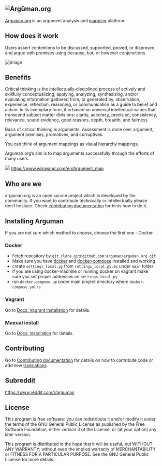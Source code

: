![Argüman.org](https://raw.githubusercontent.com/arguman/arguman.org/master/logo/logo-v2.png)
----
[Arguman.org](https://arguman.org) is an argument analysis and [mapping](https://en.wikipedia.org/wiki/Argument_map) platform.

## How does it work

Users assert contentions to be discussed, supported, proved, or disproved, and argue with premises using because, but, or however conjunctions.

![image](https://raw.githubusercontent.com/arguman/arguman.org/master/example-argument.png)

## Benefits

Critical thinking is the intellectually-disciplined process of actively and skillfully conceptualizing, applying, analyzing, synthesizing, and/or evaluating information gathered from, or generated by, observation, experience, reflection, reasoning, or communication as a guide to belief and action. In its exemplary form, it is based on universal intellectual values that transcend subject matter divisions: clarity, accuracy, precision, consistency, relevance, sound evidence, good reasons, depth, breadth, and fairness.

Basis of critical thinking is arguments. Assessment is done over argument, argument premises, promotives, and corruptives.

You can think of argument mappings as visual hierarchy mappings.

Arguman.org’s aim is to map arguments successfully through the efforts of many users.

![](https://raw.githubusercontent.com/arguman/arguman.org/master/argument-map.png)
https://www.wikiwand.com/en/Argument_map

## Who are we

arguman.org is an open source project which is developed by the community. If you want to contribute technically or intellectually please don’t hesitate.
Check [contributing documentation](CONTRIBUTING.md) for hints how to do it.


## Installing Arguman

If you are not sure which method to choose, choose the first one - Docker.

### Docker

- Fetch repository by `git clone git@github.com:arguman/arguman.org.git`
- Make sure you have [docker](http://docker.io) and [docker-compose](https://docs.docker.com/compose/install/) installed and working
- create `settings_local.py` from `settings_local.py.ex` under `main` folder
- if you are using docker-machine or running docker on vagrant make sure you set proper addresses on `settings_local.py`
- run `docker-compose up` under main project directory where `docker-compose.yml` is

### Vagrant

Go to [Docs: Vagrant Installation](docs/vagrant_installation.md) for details.
 
### Manual install

Go to [Docs: Installation](docs/installation.md) for details.

## Contributing

Go to [Contributing documentation](CONTRIBUTING.md) for details on how to contribute code or add new [translations](CONTRIBUTING.md#translations).

## Subreddit
<https://www.reddit.com/r/arguman>

## License

This program is free software: you can redistribute it and/or modify it under the terms of the GNU General Public License as published by the Free Software Foundation, either version 3 of the License, or (at your option) any later version.

This program is distributed in the hope that it will be useful, but WITHOUT ANY WARRANTY; without even the implied warranty of MERCHANTABILITY or FITNESS FOR A PARTICULAR PURPOSE.  See the GNU General Public License for more details.
